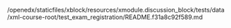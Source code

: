 /openedx/staticfiles/xblock/resources/xmodule.discussion_block/tests/data/xml-course-root/test_exam_registration/README.f31a8c92f589.md